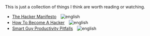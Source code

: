 This is just a collection of things I think are worth reading or watching.

* [The Hacker Manifesto](http://www.mithral.com/~beberg/manifesto.html)　![english](http://flags.shyxormz.net/us.gif)
* [How To Become A Hacker](http://www.catb.org/~esr/faqs/hacker-howto.html)　![english](http://flags.shyxormz.net/us.gif)
* [Smart Guy Productivity Pitfalls](http://bookofhook.blogspot.de/2013/03/smart-guy-productivity-pitfalls.html)　![english](http://flags.shyxormz.net/us.gif)
